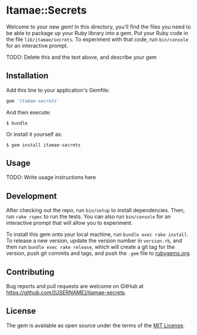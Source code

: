 # Itamae::Secrets

Welcome to your new gem! In this directory, you'll find the files you need to be able to package up your Ruby library into a gem. Put your Ruby code in the file `lib/itamae/secrets`. To experiment with that code, run `bin/console` for an interactive prompt.

TODO: Delete this and the text above, and describe your gem

## Installation

Add this line to your application's Gemfile:

```ruby
gem 'itamae-secrets'
```

And then execute:

    $ bundle

Or install it yourself as:

    $ gem install itamae-secrets

## Usage

TODO: Write usage instructions here

## Development

After checking out the repo, run `bin/setup` to install dependencies. Then, run `rake rspec` to run the tests. You can also run `bin/console` for an interactive prompt that will allow you to experiment.

To install this gem onto your local machine, run `bundle exec rake install`. To release a new version, update the version number in `version.rb`, and then run `bundle exec rake release`, which will create a git tag for the version, push git commits and tags, and push the `.gem` file to [rubygems.org](https://rubygems.org).

## Contributing

Bug reports and pull requests are welcome on GitHub at https://github.com/[USERNAME]/itamae-secrets.


## License

The gem is available as open source under the terms of the [MIT License](http://opensource.org/licenses/MIT).

